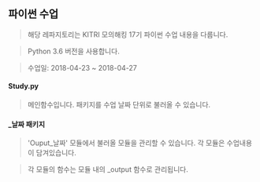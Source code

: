 ## 파이썬 수업

> 해당 레파지토리는 KITRI 모의해킹 17기 파이썬 수업 내용을 다룹니다.

> Python 3.6 버전을 사용합니다.

> 수업일: 2018-04-23 ~ 2018-04-27

#### Study.py
> 메인함수입니다. 패키지를 수업 날짜 단위로 불러올 수 있습니다.

#### _날짜 패키지
> 'Ouput_날짜' 모듈에서 불러올 모듈을 관리할 수 있습니다. 각 모듈은 수업내용이 담겨있습니다.

> 각 모듈의 함수는 모듈 내의 _output 함수로 관리됩니다.